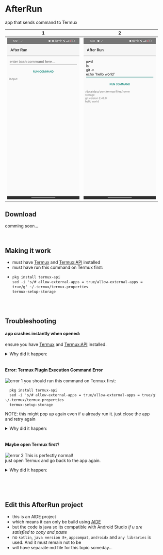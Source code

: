# AfterRun
app that sends command to Termux

| 1 | 2 
|:-------:|:-------:|
| ![screenshot 1](assets/screenshot1.jpg) | ![screenshot 2](assets/screenshot2.jpg)
## Download
comming soon...

<br>

## Making it work
- must have [Termux](https://f-droid.org/en/packages/com.termux/) and [Termux:API](https://f-droid.org/en/packages/com.termux.api/ ) installed
- must have run this command on Termux first:
- ```
  pkg install termux-api
  sed -i 's/# allow-external-apps = true/allow-external-apps = true/g' ~/.termux/termux.properties
  termux-setup-storage
  ```

<br><br>

## Troubleshooting
#### app crashes instantly when opened:
ensure you have [Termux](https://f-droid.org/en/packages/com.termux/) and [Termux:API](https://f-droid.org/en/packages/com.termux.api/ ) installed.
<details>
  <summary>Why did it happen:</summary>
  
  ```a termux permission is set on AndroidManifest. The app will crash instantly if termux is not installed```
  
</details>
<br>

#### Error: Termux Plugin Execution Command Error
![error 1](assets/error1.jpg)
you should run this command on Termux first:
```
  pkg install termux-api
  sed -i 's/# allow-external-apps = true/allow-external-apps = true/g' ~/.termux/termux.properties
  termux-setup-storage
  ```
NOTE: this might pop up again even if u already run it. just close the app and retry again
<details>
  <summary>Why did it happen:</summary>
  
  ```termux:api has some requirements in order to run. like setting allow-external-apps to true in the hidden termux.properties file```
  
</details> 

<br>

#### Maybe open Termux first?
![error 2](assets/error2.jpg)
This is perfectly normal!<br>just open Termux and go back to the app again.
<details>
  <summary>Why did it happen:</summary>
  
  ```termux:api needs some requirements to run. like disabling battery optimization and granting draw over apps. Once you satisfy those, you might not get this dialog again```
  
</details>  

<br><br><br>

## Edit this AfterRun project
- this is an AIDE project
- which means it can only be build using [AIDE](https://www.android-ide.com/)
- but the code is java so its compatible with Android Studio *if u are satisfied to copy and paste*
- no ```kotlin```, ```java version 8+```, ```appcompat```, ```androidx``` and ```any libraries``` is used. And it must remain not to be
- will have separate md file for this topic someday...
